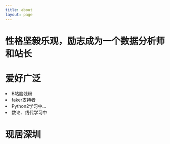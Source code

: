 ```yaml
---
title: about
layout: page
---
```

<dive>
<h1>性格坚毅乐观，励志成为一个数据分析师和站长  </h1>

<h1>爱好广泛</h1>
<li>B站脑残粉</li>

<li>faker支持者</li>

<li>Python2学习中...</li>

<li>数论、线代学习中</li>

<h1>现居深圳</h1></div>


